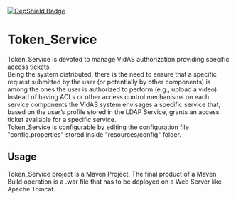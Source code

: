 [![DepShield Badge](https://depshield.sonatype.org/badges/FINCONS-IBD/VidAS/depshield.svg)](https://depshield.github.io)

# Token_Service  

Token_Service is devoted to manage VidAS authorization providing specific access tickets.  
Being the system distributed, there is the need to ensure that a specific request submitted by the user (or potentially by other components) is among the ones the user is authorized to perform (e.g., upload a video). Instead of having ACLs or other access control mechanisms on each service components  the VidAS system envisages a specific service that, based on the user’s profile stored in the LDAP Service, grants an access ticket available for a specific service.  
Token_Service is configurable by editing the configuration file "config.properties" stored inside "resources/config" folder. 

## Usage 

Token_Service project is a Maven Project. The final product of a Maven Build operation is a .war file that has to be deployed on a Web Server like Apache Tomcat. 
